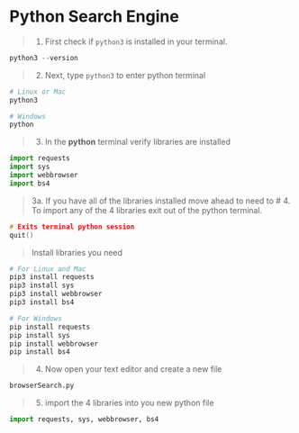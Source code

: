# Python Search Engine

> 1. First check if `python3` is installed in your terminal.

```python
python3 --version
```

> 2. Next, type `python3` to enter python terminal

```python
# Linux or Mac
python3

# Windows
python
```

> 3. In the **python** terminal verify libraries are installed

```python
import requests
import sys
import webbrowser
import bs4
```

> 3a. If you have all of the libraries installed move ahead to need to \# 4. To import any of the 4 libraries exit out of the python terminal.

```cpp
# Exits terminal python session
quit()
```

> Install libraries you need

```python
# For Linux and Mac
pip3 install requests
pip3 install sys
pip3 install webbrowser
pip3 install bs4

# For Windows
pip install requests
pip install sys
pip install webbrowser
pip install bs4
```

> 4. Now open your text editor and create a new file

```python
browserSearch.py
```

> 5. import the 4 libraries into you new python file

```python
import requests, sys, webbrowser, bs4
```

